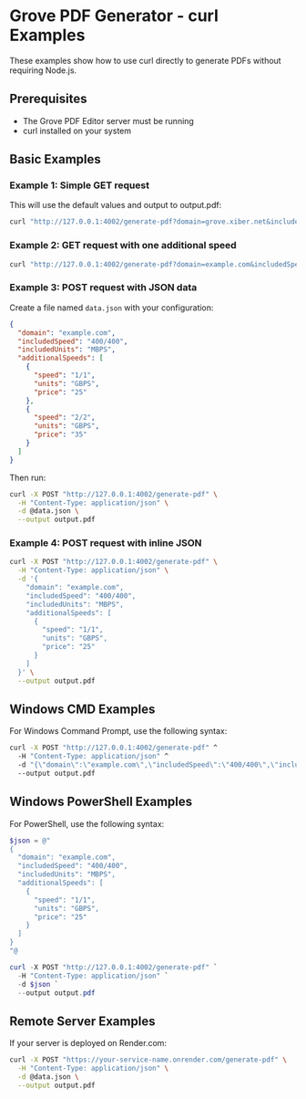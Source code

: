 # Grove PDF Generator - curl Examples

These examples show how to use curl directly to generate PDFs without requiring Node.js.

## Prerequisites

- The Grove PDF Editor server must be running
- curl installed on your system

## Basic Examples

### Example 1: Simple GET request

This will use the default values and output to output.pdf:

```bash
curl "http://127.0.0.1:4002/generate-pdf?domain=grove.xiber.net&includedSpeed=400/400&includedUnits=MBPS" --output output.pdf
```

### Example 2: GET request with one additional speed

```bash
curl "http://127.0.0.1:4002/generate-pdf?domain=example.com&includedSpeed=500/500&includedUnits=MBPS&speed1=1/1&units1=GBPS&price1=25" --output output.pdf
```

### Example 3: POST request with JSON data

Create a file named `data.json` with your configuration:

```json
{
  "domain": "example.com",
  "includedSpeed": "400/400",
  "includedUnits": "MBPS",
  "additionalSpeeds": [
    {
      "speed": "1/1",
      "units": "GBPS",
      "price": "25"
    },
    {
      "speed": "2/2",
      "units": "GBPS",
      "price": "35"
    }
  ]
}
```

Then run:

```bash
curl -X POST "http://127.0.0.1:4002/generate-pdf" \
  -H "Content-Type: application/json" \
  -d @data.json \
  --output output.pdf
```

### Example 4: POST request with inline JSON

```bash
curl -X POST "http://127.0.0.1:4002/generate-pdf" \
  -H "Content-Type: application/json" \
  -d '{
    "domain": "example.com",
    "includedSpeed": "400/400",
    "includedUnits": "MBPS",
    "additionalSpeeds": [
      {
        "speed": "1/1",
        "units": "GBPS",
        "price": "25"
      }
    ]
  }' \
  --output output.pdf
```

## Windows CMD Examples

For Windows Command Prompt, use the following syntax:

```cmd
curl -X POST "http://127.0.0.1:4002/generate-pdf" ^
  -H "Content-Type: application/json" ^
  -d "{\"domain\":\"example.com\",\"includedSpeed\":\"400/400\",\"includedUnits\":\"MBPS\",\"additionalSpeeds\":[{\"speed\":\"1/1\",\"units\":\"GBPS\",\"price\":\"25\"}]}" ^
  --output output.pdf
```

## Windows PowerShell Examples

For PowerShell, use the following syntax:

```powershell
$json = @"
{
  "domain": "example.com",
  "includedSpeed": "400/400",
  "includedUnits": "MBPS",
  "additionalSpeeds": [
    {
      "speed": "1/1",
      "units": "GBPS",
      "price": "25"
    }
  ]
}
"@

curl -X POST "http://127.0.0.1:4002/generate-pdf" `
  -H "Content-Type: application/json" `
  -d $json `
  --output output.pdf
```

## Remote Server Examples

If your server is deployed on Render.com:

```bash
curl -X POST "https://your-service-name.onrender.com/generate-pdf" \
  -H "Content-Type: application/json" \
  -d @data.json \
  --output output.pdf
``` 